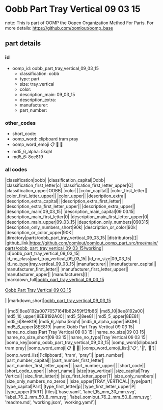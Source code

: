 # Oobb Part Tray Vertical 09 03 15  

note: This is part of OOMP the Oopen Organization Method For Parts. For more details: https://github.com/oomlout/oomp_base

##  part details





### id
* oomp_id: oobb_part_tray_vertical_09_03_15
  * classification: oobb
  * type: part
  * size: tray_vertical
  * color: 
  * description_main: 09_03_15
  * description_extra: 
  * manufacturer: 
  * part_number: 

### other_codes
* short_code: 
* oomp_word: clipboard tram pray
* oomp_word_emoji :clipboard: :tram: :pray:
* md5_6_alpha: 5kqhl
* md5_6: 8ee819

### all codes 
|classification|oobb|
|classification_capital|Oobb|
|classification_first_letter|o|
|classification_first_letter_upper|O|
|classification_upper|OOBB|
|color||
|color_capital||
|color_first_letter||
|color_first_letter_upper||
|color_upper||
|description_extra||
|description_extra_capital||
|description_extra_first_letter||
|description_extra_first_letter_upper||
|description_extra_upper||
|description_main|09_03_15|
|description_main_capital|09 03.15|
|description_main_first_letter|0|
|description_main_first_letter_upper|0|
|description_main_upper|09_03_15|
|description_only_numbers|090315|
|description_only_numbers_short|90k|
|description_or_color|90k|
|description_or_color_upper|90K|
|directory|parts/oobb_part_tray_vertical_09_03_15|
|distributors|[]|
|github_link|https://github.com/oomlout/oomlout_oomp_part_src/tree/main/parts/oobb_part_tray_vertical_09_03_15/working|
|id|oobb_part_tray_vertical_09_03_15|
|id_no_class|part_tray_vertical_09_03_15|
|id_no_size|09_03_15|
|id_no_type|tray_vertical_09_03_15|
|manufacturer||
|manufacturer_capital||
|manufacturer_first_letter||
|manufacturer_first_letter_upper||
|manufacturer_upper||
|manufacturers|[]|
|markdown_full|[oobb_part_tray_vertical_09_03_15](https://github.com/oomlout/oomlout_oomp_part_src/tree/main/parts/oobb_part_tray_vertical_09_03_15/working)<br>[](https://github.com/oomlout/oomlout_oomp_part_src/tree/main/parts/oobb_part_tray_vertical_09_03_15/working)<br>[Oobb Part Tray Vertical 09 03 15](https://github.com/oomlout/oomlout_oomp_part_src/tree/main/parts/oobb_part_tray_vertical_09_03_15/working)<br><br>|
|markdown_short|[oobb_part_tray_vertical_09_03_15](https://github.com/oomlout/oomlout_oomp_part_src/tree/main/parts/oobb_part_tray_vertical_09_03_15/working)<br><br>|
|md5|8ee8192a00770571641b82459ff2fb86|
|md5_10|8ee8192a00|
|md5_10_upper|8EE8192A00|
|md5_5|8ee81|
|md5_5_upper|8EE81|
|md5_6|8ee819|
|md5_6_alpha|5kqhl|
|md5_6_alpha_upper|5KQHL|
|md5_6_upper|8EE819|
|name|Oobb Part Tray Vertical 09 03 15|
|name_no_class|Part Tray Vertical 09 03 15|
|name_no_size|09 03 15|
|name_no_size_short|09 03 15|
|name_no_type|Tray Vertical 09 03 15|
|oomp_key|oomp_oobb_part_tray_vertical_09_03_15|
|oomp_word|clipboard tram pray|
|oomp_word_emoji|:clipboard: :tram: :pray:|
|oomp_word_emoji_list|[':clipboard:', ':tram:', ':pray:']|
|oomp_word_list|['clipboard', 'tram', 'pray']|
|part_number||
|part_number_capital||
|part_number_first_letter||
|part_number_first_letter_upper||
|part_number_upper||
|short_code||
|short_code_upper||
|short_name||
|size|tray_vertical|
|size_capital|Tray Vertical|
|size_first_letter|t|
|size_first_letter_upper|T|
|size_only_numbers||
|size_only_numbers_no_zeros||
|size_upper|TRAY_VERTICAL|
|type|part|
|type_capital|Part|
|type_first_letter|p|
|type_first_letter_upper|P|
|type_upper|PART|
|files|['base.yaml', 'label_15_mm_30_mm.svg', 'label_76_2_mm_50_8_mm.svg', 'label_oomlout_76_2_mm_50_8_mm.svg', 'readme.md', 'working.json', 'working.yaml']|
